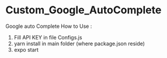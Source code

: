 # Custom_Google_AutoComplete

Google auto Complete
How to Use :
1. Fill API KEY in file Configs.js
2. yarn install in main folder (where package.json reside)
3. expo start
